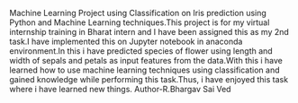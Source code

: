 Machine Learning Project using Classification on Iris prediction using Python and Machine Learning techniques.This project is for my virtual internship training in Bharat intern and I have been assigned this as my 2nd task.I have implemented this on Jupyter notebook in anaconda environment.In this i have predicted species of flower using length and width of sepals and petals as input features from the data.With this i have learned how to use machine learning techniques using classification and gained knowledge while performing this task.Thus, i have enjoyed this task where i have learned new things.
Author-R.Bhargav Sai Ved
